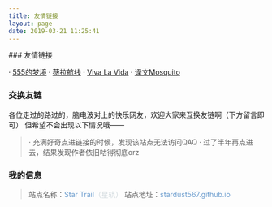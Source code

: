 ```yaml
---
title: 友情链接
layout: page
date: 2019-03-21 11:25:41
---
```

<p></p>
### 友情链接

· [555的梦境](https://www.555dreams.xin/)
· [薇拉航线](https://www.zuozuovera.com/)
· [Viva La Vida](https://browallia.github.io/)
· [译文Mosquito](http://www.yiwencc.com/)

### 交换友链
各位走过的路过的，脑电波对上的快乐网友，欢迎大家来互换友链啊（下方留言即可）
但希望不会出现以下情况哦——
>· 充满好奇点进链接的时候，发现该站点无法访问QAQ
>· 过了半年再点进去，结果发现作者依旧咕得彻底orz
>
### 我的信息
>站点名称：<font color=#6699CC>Star Trail</font><font color=#CFD8DC  >（星轨）</font>
>站点地址：<font color=#6699CC>stardust567.github.io</font>
>